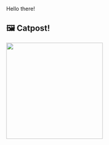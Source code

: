 Hello there!



## 🖼️ Catpost!

<sub>
    <img src="https://cdn2.thecatapi.com/images/dc5.jpg" height="256">
</sub>

